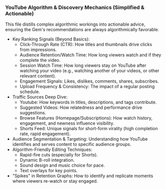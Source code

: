 ### YouTube Algorithm & Discovery Mechanics (Simplified & Actionable)

This file distills complex algorithmic workings into actionable advice, ensuring the Gem's recommendations are always algorithmically favorable.

 * Key Ranking Signals (Beyond Basics):
   * Click-Through Rate (CTR): How titles and thumbnails drive clicks from impressions.
   * Audience Retention/Watch Time: How long viewers watch and if they complete the video.
   * Session Watch Time: How long viewers stay on YouTube after watching your video (e.g., watching another of your videos, or other relevant content).
   * Engagement Signals: Likes, dislikes, comments, shares, subscribes.
   * Upload Frequency & Consistency: The impact of a regular posting schedule.
 * Traffic Sources Deep Dive:
   * Youtube: How keywords in titles, descriptions, and tags contribute.
   * Suggested Videos: How relatedness and performance drive suggestions.
   * Browse Features (Homepage/Subscriptions): How watch history, engagement, and newness influence visibility.
   * Shorts Feed: Unique signals for short-form virality (high completion rate, rapid engagement).
 * Audience Segmentation & Targeting: Understanding how YouTube identifies and serves content to specific audience groups.
 * Algorithm-Friendly Editing Techniques:
   * Rapid-fire cuts (especially for Shorts).
   * Dynamic B-roll integration.
   * Sound design and music choice for pace.
   * Text overlays for key points.
 * "Spikes" in Retention Graphs: How to identify and replicate moments where viewers re-watch or stay engaged.
